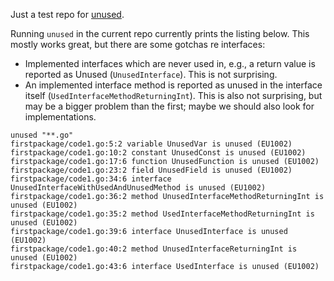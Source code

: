 
Just a test repo for [unused](https://github.com/bep/Unused).

Running `unused` in the current repo currently prints the listing below. This mostly works great, but there are some gotchas re interfaces:

* Implemented interfaces which are never used in, e.g., a return value is reported as Unused (`UnusedInterface`). This is not surprising.
* An implemented interface method is reported as unused in the interface itself (`UsedInterfaceMethodReturningInt`). This is also not surprising, but may be a bigger problem than the first; maybe we should also look for implementations.

```
unused "**.go"                                                                                                                                                                
firstpackage/code1.go:5:2 variable UnusedVar is unused (EU1002)
firstpackage/code1.go:10:2 constant UnusedConst is unused (EU1002)
firstpackage/code1.go:17:6 function UnusedFunction is unused (EU1002)
firstpackage/code1.go:23:2 field UnusedField is unused (EU1002)
firstpackage/code1.go:34:6 interface UnusedInterfaceWithUsedAndUnusedMethod is unused (EU1002)
firstpackage/code1.go:36:2 method UnusedInterfaceMethodReturningInt is unused (EU1002)
firstpackage/code1.go:35:2 method UsedInterfaceMethodReturningInt is unused (EU1002)
firstpackage/code1.go:39:6 interface UnusedInterface is unused (EU1002)
firstpackage/code1.go:40:2 method UnusedInterfaceReturningInt is unused (EU1002)
firstpackage/code1.go:43:6 interface UsedInterface is unused (EU1002)
```
